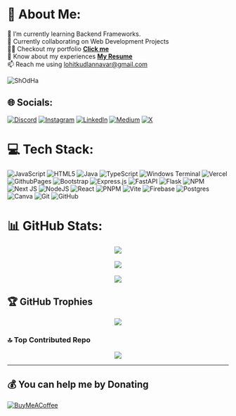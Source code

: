 # 💫 About Me:
🌱 I’m currently learning Backend Frameworks.<br>👯 Currently collaborating on Web Development Projects<br>👨‍💻 Checkout my portfolio [**Click me**](https://lohitpro.vercel.app/)<br>📄 Know about my experiences [**My Resume**](https://lohit-pro.vercel.app/Resume.pdf)<br>📫 Reach me using lohitkudlannavar@gmail.com

<img src="https://komarev.com/ghpvc/?username=lohit-pro&label=Profile%20views&color=0e75b6&style=flat" alt="ShOdHa" /> 


## 🌐 Socials:
[![Discord](https://img.shields.io/badge/Discord-%237289DA.svg?logo=discord&logoColor=white)](https://discord.gg/919121016830173246) [![Instagram](https://img.shields.io/badge/Instagram-%23E4405F.svg?logo=Instagram&logoColor=white)](https://instagram.com/__lohit_mk___) [![LinkedIn](https://img.shields.io/badge/LinkedIn-%230077B5.svg?logo=linkedin&logoColor=white)](https://linkedin.com/in/https://www.linkedin.com/in/lohit-kudlannavar-76b046250/) [![Medium](https://img.shields.io/badge/Medium-12100E?logo=medium&logoColor=white)](https://medium.com/@lohitpro) [![X](https://img.shields.io/badge/X-black.svg?logo=X&logoColor=white)](https://x.com/LohitKudlannav1) 

# 💻 Tech Stack:
![JavaScript](https://img.shields.io/badge/javascript-%23323330.svg?style=flat&logo=javascript&logoColor=%23F7DF1E) ![HTML5](https://img.shields.io/badge/html5-%23E34F26.svg?style=flat&logo=html5&logoColor=white) ![Java](https://img.shields.io/badge/java-%23ED8B00.svg?style=flat&logo=openjdk&logoColor=white) ![TypeScript](https://img.shields.io/badge/typescript-%23007ACC.svg?style=flat&logo=typescript&logoColor=white) ![Windows Terminal](https://img.shields.io/badge/Windows%20Terminal-%234D4D4D.svg?style=flat&logo=windows-terminal&logoColor=white) ![Vercel](https://img.shields.io/badge/vercel-%23000000.svg?style=flat&logo=vercel&logoColor=white) ![GithubPages](https://img.shields.io/badge/github%20pages-121013?style=flat&logo=github&logoColor=white) ![Bootstrap](https://img.shields.io/badge/bootstrap-%238511FA.svg?style=flat&logo=bootstrap&logoColor=white) ![Express.js](https://img.shields.io/badge/express.js-%23404d59.svg?style=flat&logo=express&logoColor=%2361DAFB) ![FastAPI](https://img.shields.io/badge/FastAPI-005571?style=flat&logo=fastapi) ![Flask](https://img.shields.io/badge/flask-%23000.svg?style=flat&logo=flask&logoColor=white) ![NPM](https://img.shields.io/badge/NPM-%23CB3837.svg?style=flat&logo=npm&logoColor=white) ![Next JS](https://img.shields.io/badge/Next-black?style=flat&logo=next.js&logoColor=white) ![NodeJS](https://img.shields.io/badge/node.js-6DA55F?style=flat&logo=node.js&logoColor=white) ![React](https://img.shields.io/badge/react-%2320232a.svg?style=flat&logo=react&logoColor=%2361DAFB) ![PNPM](https://img.shields.io/badge/pnpm-%234a4a4a.svg?style=flat&logo=pnpm&logoColor=f69220) ![Vite](https://img.shields.io/badge/vite-%23646CFF.svg?style=flat&logo=vite&logoColor=white) ![Firebase](https://img.shields.io/badge/firebase-a08021?style=flat&logo=firebase&logoColor=ffcd34) ![Postgres](https://img.shields.io/badge/postgres-%23316192.svg?style=flat&logo=postgresql&logoColor=white) ![Canva](https://img.shields.io/badge/Canva-%2300C4CC.svg?style=flat&logo=Canva&logoColor=white) ![Git](https://img.shields.io/badge/git-%23F05033.svg?style=flat&logo=git&logoColor=white) ![GitHub](https://img.shields.io/badge/github-%23121011.svg?style=flat&logo=github&logoColor=white)

# 📊 GitHub Stats:

<p align="center">
  <img src="https://github-readme-stats.vercel.app/api?username=Lohit-pro&theme=dark&hide_border=false&include_all_commits=false&count_private=false" /><br/><br/>
  <img src="https://github-readme-streak-stats.herokuapp.com/?user=Lohit-pro&theme=dark&hide_border=false" /><br/><br/>
  <img src="https://github-readme-stats.vercel.app/api/top-langs/?username=Lohit-pro&theme=dark&hide_border=false&include_all_commits=false&count_private=false&layout=compact" />
</p>


## 🏆 GitHub Trophies
<div align="center">
    <img src="https://github-profile-trophy.vercel.app/?username=Lohit-pro&theme=radical&no-frame=false&no-bg=false&margin-w=4" /><br/>
</div>


### 🔝 Top Contributed Repo
<p align="center">
  <img src="https://github-contributor-stats.vercel.app/api?username=Lohit-pro&limit=5&theme=radical&combine_all_yearly_contributions=true" /><br/>
</p>

---
  ## 💰 You can help me by Donating
  [![BuyMeACoffee](https://img.shields.io/badge/Buy%20Me%20a%20Coffee-ffdd00?style=for-the-badge&logo=buy-me-a-coffee&logoColor=black)](https://buymeacoffee.com/lohit) 

<!-- Created with GPRM ( https://gprm.itsvg.in ) -->

